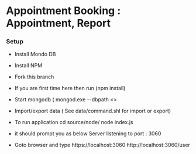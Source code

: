 # Appointment Booking : Appointment, Report
### Setup

- Install Mondo DB
- Install NPM
- Fork this branch
- If you are first time here then run (npm install)
- Start mongodb ( mongod.exe --dbpath <<above path where you have extracted your data file>>
- Import/export data ( See data/command.shl for import or export)

- To run application
	cd source/node/
	node index.js
	
- it should prompt you as below
        Server listening to port : 3060
		
- Goto browser and type 
	https://localhost:3060
	http://localhost:3060/user

